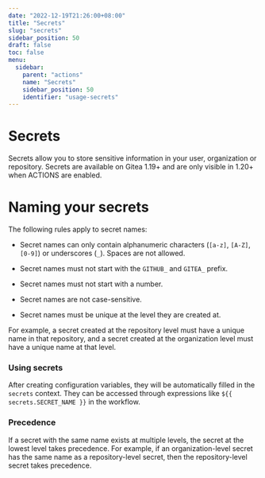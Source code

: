 ```yaml
---
date: "2022-12-19T21:26:00+08:00"
title: "Secrets"
slug: "secrets"
sidebar_position: 50
draft: false
toc: false
menu:
  sidebar:
    parent: "actions"
    name: "Secrets"
    sidebar_position: 50
    identifier: "usage-secrets"
---
```


# Secrets

Secrets allow you to store sensitive information in your user, organization or repository.
Secrets are available on Gitea 1.19+ and are only visible in 1.20+ when ACTIONS are enabled.

# Naming your secrets

The following rules apply to secret names:

- Secret names can only contain alphanumeric characters (`[a-z]`, `[A-Z]`, `[0-9]`) or underscores (`_`). Spaces are not allowed.

- Secret names must not start with the `GITHUB_` and `GITEA_` prefix.

- Secret names must not start with a number.

- Secret names are not case-sensitive.

- Secret names must be unique at the level they are created at.

For example, a secret created at the repository level must have a unique name in that repository, and a secret created at the organization level must have a unique name at that level.

### Using secrets

After creating configuration variables, they will be automatically filled in the `secrets` context.
They can be accessed through expressions like `${{ secrets.SECRET_NAME }}` in the workflow.

### Precedence

If a secret with the same name exists at multiple levels, the secret at the lowest level takes precedence. For example, if an organization-level secret has the same name as a repository-level secret, then the repository-level secret takes precedence.
